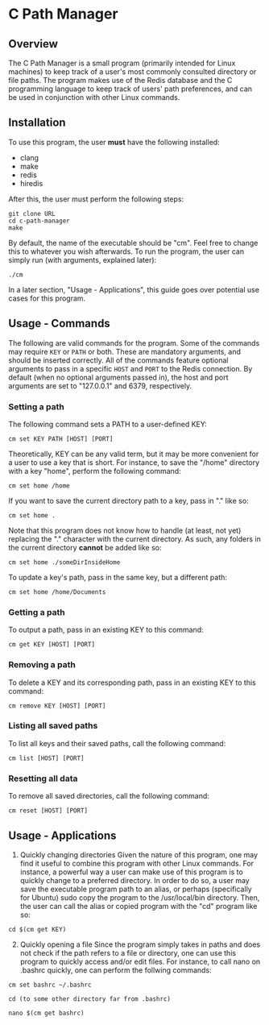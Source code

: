 # C Path Manager

## Overview

The C Path Manager is a small program (primarily intended for Linux machines) to keep track of a user's most commonly consulted directory or file paths. The program makes use of the Redis database and the C programming language to keep track of users' path preferences, and can be used in conjunction with other Linux commands.

## Installation

To use this program, the user **must** have the following installed:
* clang
* make
* redis
* hiredis

After this, the user must perform the following steps:

```shell
git clone URL
cd c-path-manager
make
```

By default, the name of the executable should be "cm". Feel free to change this to whatever you wish afterwards. To run the program, the user can simply run (with arguments, explained later):

```shell
./cm
```

In a later section, "Usage - Applications", this guide goes over potential use cases for this program.

## Usage - Commands

The following are valid commands for the program. Some of the commands may require ```KEY``` or ```PATH``` or both. These are mandatory arguments, and should be inserted correctly. All of the commands feature optional arguments to pass in a specific ```HOST``` and ```PORT``` to the Redis connection. By default (when no optional arguments passed in), the host and port arguments are set to "127.0.0.1" and 6379, respectively.

### Setting a path

The following command sets a PATH to a user-defined KEY:

```shell
cm set KEY PATH [HOST] [PORT]
```

Theoretically, KEY can be any valid term, but it may be more convenient for a user to use a key that is short. For instance, to save the "/home" directory with a key "home", perform the following command:

```shell
cm set home /home
```

If you want to save the current directory path to a key, pass in "." like so:

```shell
cm set home .
```

Note that this program does not know how to handle (at least, not yet) replacing the "." character with the current directory. As such, any folders in the current directory **cannot** be added like so:

```shell
cm set home ./someDirInsideHome
```

To update a key's path, pass in the same key, but a different path:

```shell
cm set home /home/Documents
```

### Getting a path

To output a path, pass in an existing KEY to this command:

```shell
cm get KEY [HOST] [PORT]
```

### Removing a path

To delete a KEY and its corresponding path, pass in an existing KEY to this command:

```shell
cm remove KEY [HOST] [PORT]
```

### Listing all saved paths

To list all keys and their saved paths, call the following command:

```shell
cm list [HOST] [PORT]
```

### Resetting all data

To remove all saved directories, call the following command:

```shell
cm reset [HOST] [PORT]
```

## Usage - Applications

1. Quickly changing directories
Given the nature of this program, one may find it useful to combine this program with other Linux commands. For instance, a powerful way a user can make use of this program is to quickly change to a preferred directory. In order to do so, a user may save the executable program path to an alias, or perhaps (specifically for Ubuntu) sudo copy the program to the /usr/local/bin directory. Then, the user can call the alias or copied program with the "cd" program like so:

```shell
cd $(cm get KEY)
```

2. Quickly opening a file
Since the program simply takes in paths and does not check if the path refers to a file or directory, one can use this program to quickly access and/or edit files. For instance, to call nano on .bashrc quickly, one can perform the follwing commands:

```shell
cm set bashrc ~/.bashrc

cd (to some other directory far from .bashrc)

nano $(cm get bashrc)
```
